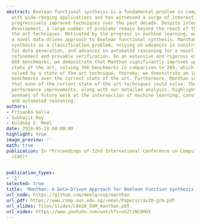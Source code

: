 ```yaml
---
abstract: Boolean functional synthesis is a fundamental problem in computer science
  with wide-ranging applications and has witnessed a surge of interest resulting in
  progressively improved techniques over the past decade. Despite intense algorithmic
  development, a large number of problems remain beyond the reach of the state of
  the art techniques. Motivated by the progress in machine learning, we propose Manthan,
  a novel data-driven approach to Boolean functional synthesis. Manthan views functional
  synthesis as a classification problem, relying on advances in constrained sampling
  for data generation, and advances in automated reasoning for a novel proof-guided
  refinement and provable verification. On an extensive and rigorous evaluation over
  609 benchmarks, we demonstrate that Manthan significantly improves upon the current
  state of the art, solving 356 benchmarks in comparison to 280, which is the most
  solved by a state of the art technique; thereby, we demonstrate an increase of 76
  benchmarks over the current state of the art. Furthermore, Manthan solves 60 benchmarks
  that none of the current state of the art techniques could solve. The significant
  performance improvements, along with our detailed analysis, highlights several interesting
  avenues of future work at the intersection of machine learning, constrained sampling,
  and automated reasoning.
authors:
- Priyanka Golia
- Subhajit Roy
- Kuldeep S. Meel
date: 2020-05-18 00:00:00
highlight: true
image_preview: ''
math: true
publication: In *Proceedings of 32nd International Conference on Computer-Aided Verification
  (CAV)*


publication_types:
- '1'
selected: true
title: 'Manthan: A Data-Driven Approach for Boolean Function Synthesis'
url_code: https://github.com/meelgroup/manthan
url_pdf: https://www.comp.nus.edu.sg/~meel/Papers/cav20-grm.pdf
url_slides: files/slides/CAV20_GSM_manthan.pdf
url_video: https://www.youtube.com/watch?v=vGZtJNC8HbY
---
```

